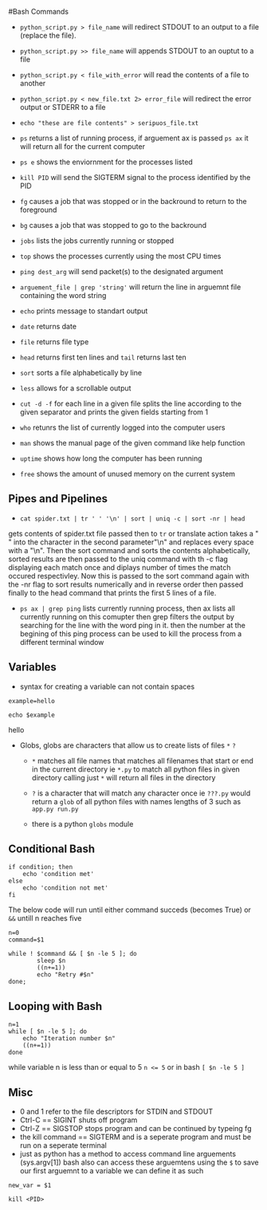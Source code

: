 #Bash Commands

- `python_script.py > file_name` will redirect STDOUT to an output to a file (replace the file).
- `python_script.py >> file_name` will appends STDOUT to an ouptut to a file
- `python_script.py < file_with_error` will read the contents of a file to another
- `python_script.py < new_file.txt 2> error_file` will redirect the error output or STDERR to a file
- `echo "these are file contents" > seripuos_file.txt`
- `ps` returns a list of running process, if arguement ax is passed `ps ax` it will return all for the current computer
- `ps e` shows the enviornment for the processes listed
- `kill PID` will send the SIGTERM signal to the process identified by the PID
- `fg` causes a job that was stopped or in the backround to return to the foreground
- `bg` causes a job that was stopped to go to the backround
- `jobs` lists the jobs currently running or stopped
- `top` shows the processes currently using the most CPU times 

- `ping dest_arg` will send packet(s) to the designated argument 

- `arguement_file | grep 'string'` will return the line in arguemnt file containing the word string 

- `echo` prints message to standart output
- `date` returns date
- `file` returns file type
- `head` returns first ten lines and `tail` returns last ten
- `sort` sorts a file alphabetically by line
- `less` allows for a scrollable output
- `cut -d -f` for each line in a given file splits the line according to the given separator and prints the given fields starting from 1
- `who` retunrs the list of currently logged into the computer users

- `man` shows the manual page of the given command like help function

- `uptime` shows how long the computer has been running
- `free` shows the amount of unused memory on the current system 



## Pipes and Pipelines
-  ```
   cat spider.txt | tr ' ' '\n' | sort | uniq -c | sort -nr | head
    ``` 
gets contents of spider.txt file passed then to `tr` or translate action takes a " " into the character in the second parameter"\n" and replaces every space with a "\n". Then the sort command and sorts the contents alphabetically, sorted results are then passed to the uniq command with th -c flag displaying each match once and diplays number of times the match occured respectivley. Now this is passed to the sort command again with the -nr flag to sort results numerically and in reverse order then passed finally to the head command that prints the first 5 lines of a file.

- `ps ax | grep ping` lists currently running process, then ax lists all currently running on this comupter then grep filters the output by searching for the line with the word ping in it. then the number at the begining of this ping process can be used to kill the process from a different terminal window



## Variables

- syntax for creating a variable can not contain spaces

```
example=hello

echo $example

```
hello

- Globs, globs are characters that allow us to create lists of files `*` `?`

    - `*` matches all file names that matches all filenames that start or end in the current directory ie `*.py` to match all python files in given directory calling just `*` will return all files in the directory

    - `?` is a character that will match any character once ie `???.py` would return a `glob` of all python files with names lengths of 3  such as `app.py run.py`

    - there is a python `globs` module


## Conditional Bash

```
if condition; then
    echo 'condition met'
else
    echo 'condition not met'
fi
```

The below code will run until either command succeds (becomes True) or `&&` untill n reaches five
```
n=0
command=$1

while ! $command && [ $n -le 5 ]; do
        sleep $n
        ((n+=1))
        echo "Retry #$n"
done;
```


## Looping with Bash

```
n=1
while [ $n -le 5 ]; do
	echo "Iteration number $n"
	((n+=1))
done
```

while variable n is less than or equal to 5 `n <= 5` or in bash `[ $n -le 5 ]`


## Misc
- 0 and 1 refer to the file descriptors for STDIN and STDOUT
- Ctrl-C == SIGINT shuts off program
- Ctrl-Z == SIGSTOP stops program and can be continued by typeing fg
- the kill command == SIGTERM and is a seperate program and must be run on a seperate terminal
- just as python has a method to access command line arguements (sys.argv[1]) bash also can access these arguemtens using the `$` to save our first arguemnt to a variable we can define it as such
```
new_var = $1
```

```
kill <PID>
```
  
